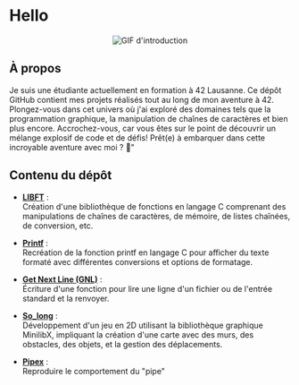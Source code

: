 # Hello



<div align="center">
  <img src="https://media.tenor.com/TAmmjKMJmwIAAAAC/animated-koi-fish.gif" alt="GIF d'introduction">
</div>

## À propos
Je suis une étudiante actuellement en formation à 42 Lausanne. Ce dépôt GitHub contient mes projets réalisés tout au long de mon aventure à 42.
Plongez-vous dans cet univers où j'ai exploré des domaines tels que la programmation graphique, la manipulation de chaînes de caractères et bien plus encore. Accrochez-vous, car vous êtes sur le point de découvrir un mélange explosif de code et de défis! Prêt(e) à embarquer dans cette incroyable aventure avec moi ? 🚀"

## Contenu du dépôt

- [**LIBFT**](https://github.com/nyuku/Libft_rank0) :
  <br>
  Création d'une bibliothèque de fonctions en langage C comprenant des manipulations de chaînes de caractères, de mémoire, de listes chaînées, de conversion, etc.
  
- [**Printf**](https://github.com/nyuku/ft_printf) :
  <br>
  Recréation de la fonction printf en langage C pour afficher du texte formaté avec différentes conversions et options de formatage.
  
- [**Get Next Line (GNL)**](https://github.com/nyuku/get-next-line) :
  <br>
  Écriture d'une fonction pour lire une ligne d'un fichier ou de l'entrée standard et la renvoyer.

- [**So_long**](https://github.com/nyuku/so-long) :
  <br>
  Développement d'un jeu en 2D utilisant la bibliothèque graphique MinilibX, impliquant la création d'une carte avec des murs, des obstacles, des objets, et la gestion des déplacements.
  
- [**Pipex**](https://github.com/nyuku/pipex) :
  <br>
  Reproduire le comportement du "pipe"
